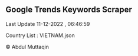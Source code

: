 

## Google Trends Keywords Scraper 
 
Last Update 11-12-2022 , 06:46:59

Country List :
VIETNAM.json



© Abdul Muttaqin 
